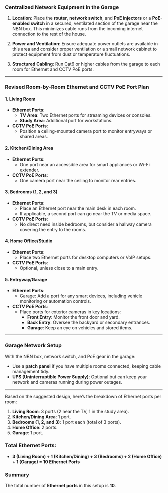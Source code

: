 ### **Centralized Network Equipment in the Garage**

1. **Location**: Place the **router**, **network switch**, and **PoE injectors** or a **PoE-enabled switch** in a secured, ventilated section of the garage near the NBN box. This minimizes cable runs from the incoming internet connection to the rest of the house.
   
2. **Power and Ventilation**: Ensure adequate power outlets are available in this area and consider proper ventilation or a small network cabinet to protect equipment from dust or temperature fluctuations.

3. **Structured Cabling**: Run Cat6 or higher cables from the garage to each room for Ethernet and CCTV PoE ports.

---

### **Revised Room-by-Room Ethernet and CCTV PoE Port Plan**

#### **1. Living Room**
   - **Ethernet Ports**:
     - **TV Area**: Two Ethernet ports for streaming devices or consoles.
     - **Study Area**: Additional port for workstations.
   - **CCTV PoE Ports**:
     - Position a ceiling-mounted camera port to monitor entryways or shared areas.

#### **2. Kitchen/Dining Area**
   - **Ethernet Ports**:
     - One port near an accessible area for smart appliances or Wi-Fi extender.
   - **CCTV PoE Ports**:
     - One camera port near the ceiling to monitor rear entries.

#### **3. Bedrooms (1, 2, and 3)**
   - **Ethernet Ports**:
     - Place an Ethernet port near the main desk in each room.
     - If applicable, a second port can go near the TV or media space.
   - **CCTV PoE Ports**:
     - No direct need inside bedrooms, but consider a hallway camera covering the entry to the rooms.

#### **4. Home Office/Studio**
   - **Ethernet Ports**:
     - Place two Ethernet ports for desktop computers or VoIP setups.
   - **CCTV PoE Ports**:
     - Optional, unless close to a main entry.

#### **5. Entryway/Garage**
   - **Ethernet Ports**:
     - Garage: Add a port for any smart devices, including vehicle monitoring or automation controls.
   - **CCTV PoE Ports**:
     - Place ports for exterior cameras in key locations:
       - **Front Entry**: Monitor the front door and yard.
       - **Back Entry**: Oversee the backyard or secondary entrances.
       - **Garage**: Keep an eye on vehicles and stored items.

---

### **Garage Network Setup**

With the NBN box, network switch, and PoE gear in the garage:
- Use a **patch panel** if you have multiple rooms connected, keeping cable management tidy.
- **UPS (Uninterruptible Power Supply)**: Optional but can keep your network and cameras running during power outages.

---

Based on the suggested design, here’s the breakdown of Ethernet ports per room:

1. **Living Room**: 3 ports (2 near the TV, 1 in the study area).
2. **Kitchen/Dining Area**: 1 port.
3. **Bedrooms (1, 2, and 3)**: 1 port each (total of 3 ports).
4. **Home Office**: 2 ports.
5. **Garage**: 1 port.

### Total Ethernet Ports:
- **3 (Living Room) + 1 (Kitchen/Dining) + 3 (Bedrooms) + 2 (Home Office) + 1 (Garage) = 10 Ethernet Ports**

### Summary
The total number of **Ethernet ports** in this setup is **10**.

